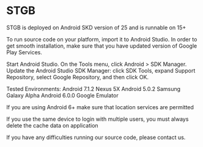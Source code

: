 # STGB 
STGB is deployed on Android SKD version of 25 and is runnable on 15+

To run source code on your platform, import it to Android Studio.
In order to get smooth installation, make sure that you have updated
version of Google Play Services.

Start Android Studio.
On the Tools menu, click Android > SDK Manager.
Update the Android Studio SDK Manager: click SDK Tools, expand Support Repository, 
select Google Repository, and then click OK.

Tested Environments:
Android 7.1.2 Nexus 5X
Android 5.0.2 Samsung Galaxy Alpha
Android 6.0.0 Google Emulator

If you are using Android 6+ make sure that location services are permitted

If you use the same device to login with multiple users, you must always delete the cache data on application

If you have any difficulties running our source code, please contact us.
